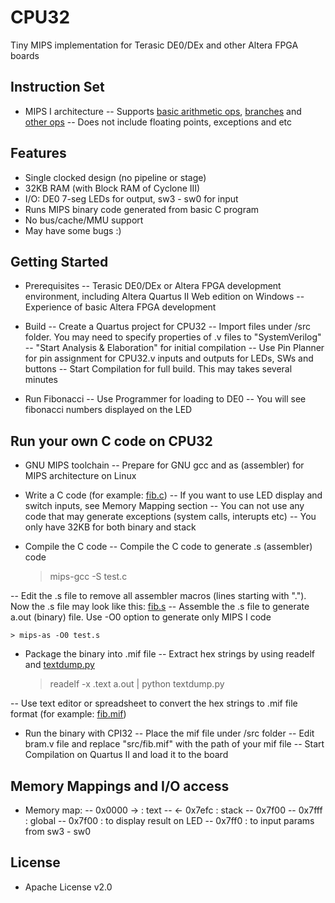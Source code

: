# CPU32

Tiny MIPS implementation for Terasic DE0/DEx and other Altera FPGA boards

## Instruction Set

- MIPS I architecture
-- Supports [basic arithmetic ops](https://github.com/kazunori279/CPU32/blob/master/src/alu.v), [branches](https://github.com/kazunori279/CPU32/blob/master/src/program_counter.v) and [other ops](https://github.com/kazunori279/CPU32/blob/master/src/decoder.v)
-- Does not include floating points, exceptions and etc

## Features

- Single clocked design (no pipeline or stage)
- 32KB RAM (with Block RAM of Cyclone III)
- I/O: DE0 7-seg LEDs for output, sw3 - sw0 for input
- Runs MIPS binary code generated from basic C program
- No bus/cache/MMU support
- May have some bugs :)

## Getting Started

- Prerequisites
-- Terasic DE0/DEx or Altera FPGA development environment, including Altera Quartus II Web edition on Windows
-- Experience of basic Altera FPGA development

- Build
-- Create a Quartus project for CPU32
-- Import files under /src folder. You may need to specify properties of .v files to "SystemVerilog"
-- "Start Analysis & Elaboration" for initial compilation
-- Use Pin Planner for pin assignment for CPU32.v inputs and outputs for LEDs, SWs and buttons
-- Start Compilation for full build. This may takes several minutes

- Run Fibonacci
-- Use Programmer for loading to DE0
-- You will see fibonacci numbers displayed on the LED

## Run your own C code on CPU32

- GNU MIPS toolchain
-- Prepare for GNU gcc and as (assembler) for MIPS architecture on Linux

- Write a C code (for example: [fib.c](https://github.com/kazunori279/CPU32/blob/master/src/fib.c))
-- If you want to use LED display and switch inputs, see Memory Mapping section
-- You can not use any code that may generate exceptions (system calls, interupts etc)
-- You only have 32KB for both binary and stack

- Compile the C code
-- Compile the C code to generate .s (assembler) code

    > mips-gcc -S test.c

-- Edit the .s file to remove all assembler macros (lines starting with "."). Now the .s file may look like this: [fib.s](https://github.com/kazunori279/CPU32/blob/master/src/fib.s)
-- Assemble the .s file to generate a.out (binary) file. Use -O0 option to generate only MIPS I code

    > mips-as -O0 test.s

- Package the binary into .mif file
-- Extract hex strings by using readelf and [textdump.py](https://github.com/kazunori279/CPU32/blob/master/src/textdump.py)

    > readelf -x .text a.out | python textdump.py

-- Use text editor or spreadsheet to convert the hex strings to .mif file format (for example: [fib.mif](https://github.com/kazunori279/CPU32/blob/master/src/fib.mif))

- Run the binary with CPI32
-- Place the mif file under /src folder
-- Edit bram.v file and replace "src/fib.mif" with the path of your mif file
-- Start Compilation on Quartus II and load it to the board

## Memory Mappings and I/O access

- Memory map:
-- 0x0000 ->        : text
--        <- 0x7efc : stack
-- 0x7f00 -- 0x7fff : global
-- 0x7f00 : to display result on LED 
-- 0x7ff0 : to input params from sw3 - sw0

## License

- Apache License v2.0
